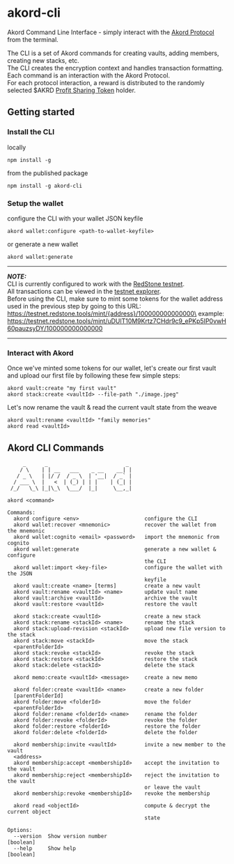 # akord-cli
Akord Command Line Interface - simply interact with the [Akord Protocol](https://github.com/Akord-com/akord-protocol/blob/main/PROTOCOL_SPECIFICATION.md) from the terminal.

The CLI is a set of Akord commands for creating vaults, adding members, creating new stacks, etc.\
The CLI creates the encryption context and handles transaction formatting.\
Each command is an interaction with the Akord Protocol.\
For each protocol interaction, a reward is distributed to the randomly selected $AKRD [Profit Sharing Token](https://github.com/Akord-com/akord-pst/) holder.

## Getting started
### Install the CLI
locally
```
npm install -g
```
from the published package
```
npm install -g akord-cli
```
### Setup the wallet
configure the CLI with your wallet JSON keyfile
```
akord wallet:configure <path-to-wallet-keyfile>
```
or generate a new wallet
```
akord wallet:generate
```

----
**_NOTE:_**\
CLI is currently configured to work with the [RedStone testnet](https://testnet.redstone.tools).\
All transactions can be viewed in the [testnet explorer](https://sonar.redstone.tools/#/app/contracts?network=testnet).\
Before using the CLI, make sure to mint some tokens for the wallet address used in the previous step by going to this URL:\
https://testnet.redstone.tools/mint/{address}/100000000000000\
example: https://testnet.redstone.tools/mint/uDUlT10M9Krtz7CHdr9c9_ePKp5IP0vwH60pauzsyDY/100000000000000

----

### Interact with Akord
Once we've minted some tokens for our wallet, let's create our first vault and upload our first file by following these few simple steps:
```
akord vault:create "my first vault"
akord stack:create <vaultId> --file-path "./image.jpeg"
```
Let's now rename the vault & read the current vault state from the weave
```
akord vault:rename <vaultId> "family memories"
akord read <vaultId>
```

## Akord CLI Commands
```
     _      _                         _
    / \    | | __   ___    _ __    __| |
   / _ \   | |/ /  / _ \  | '__|  / _` |
  / ___ \  |   <  | (_) | | |    | (_| |
 /_/   \_\ |_|\_\  \___/  |_|     \__,_|

akord <command>

Commands:
  akord configure <env>                     configure the CLI
  akord wallet:recover <mnemonic>           recover the wallet from the mnemonic
  akord wallet:cognito <email> <password>   import the mnemonic from cognito
  akord wallet:generate                     generate a new wallet & configure
                                            the CLI
  akord wallet:import <key-file>            configure the wallet with the JSON
                                            keyfile
  akord vault:create <name> [terms]         create a new vault
  akord vault:rename <vaultId> <name>       update vault name
  akord vault:archive <vaultId>             archive the vault
  akord vault:restore <vaultId>             restore the vault

  akord stack:create <vaultId>              create a new stack
  akord stack:rename <stackId> <name>       rename the stack
  akord stack:upload-revision <stackId>     upload new file version to the stack
  akord stack:move <stackId>                move the stack
  <parentFolderId>
  akord stack:revoke <stackId>              revoke the stack
  akord stack:restore <stackId>             restore the stack
  akord stack:delete <stackId>              delete the stack

  akord memo:create <vaultId> <message>     create a new memo

  akord folder:create <vaultId> <name>      create a new folder
  [parentFolderId]
  akord folder:move <folderId>              move the folder
  <parentFolderId>
  akord folder:rename <folderId> <name>     rename the folder
  akord folder:revoke <folderId>            revoke the folder
  akord folder:restore <folderId>           restore the folder
  akord folder:delete <folderId>            delete the folder

  akord membership:invite <vaultId>         invite a new member to the vault
  <address>
  akord membership:accept <membershipId>    accept the invitation to the vault
  akord membership:reject <membershipId>    reject the invitation to the vault
                                            or leave the vault
  akord membership:revoke <membershipId>    revoke the membership

  akord read <objectId>                     compute & decrypt the current object
                                            state

Options:
  --version  Show version number                                       [boolean]
  --help     Show help                                                 [boolean]
```